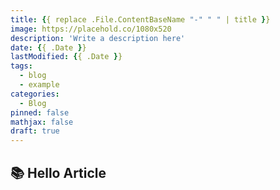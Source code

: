 ```yaml
---
title: {{ replace .File.ContentBaseName "-" " " | title }}
image: https://placehold.co/1080x520
description: 'Write a description here'
date: {{ .Date }}
lastModified: {{ .Date }}
tags:
  - blog
  - example
categories:
  - Blog
pinned: false
mathjax: false
draft: true
---
```


## 📚 Hello Article 